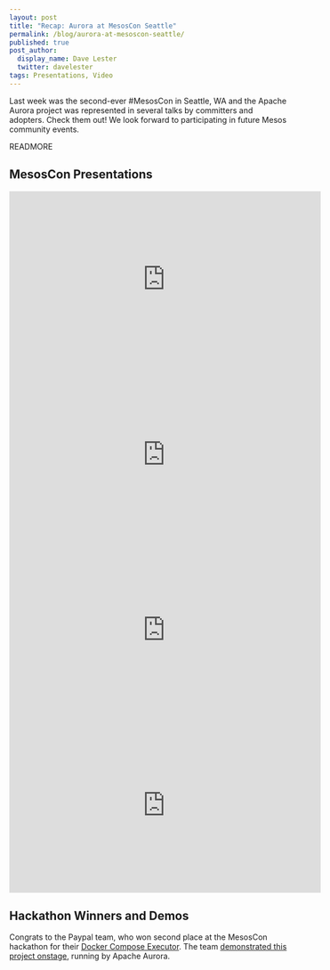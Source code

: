 ```yaml
---
layout: post
title: "Recap: Aurora at MesosCon Seattle"
permalink: /blog/aurora-at-mesoscon-seattle/
published: true
post_author:
  display_name: Dave Lester
  twitter: davelester
tags: Presentations, Video
---
```


Last week was the second-ever #MesosCon in Seattle, WA and the Apache Aurora project was represented in several talks by committers and adopters. Check them out! We look forward to participating in future Mesos community events.

READMORE
## MesosCon Presentations

<iframe width="560" height="315" src="https://www.youtube.com/embed/nNrh-gdu9m4" frameborder="0" allowfullscreen></iframe>

<iframe width="560" height="315" src="https://www.youtube.com/embed/ZHABassUOlo" frameborder="0" allowfullscreen></iframe>

<iframe width="560" height="315" src="https://www.youtube.com/embed/y1hi7K1lPkk" frameborder="0" allowfullscreen></iframe>

<iframe width="560" height="315" src="https://www.youtube.com/embed/ZQenXkoG_7o" frameborder="0" allowfullscreen></iframe>

## Hackathon Winners and Demos
Congrats to the Paypal team, who won second place at the MesosCon hackathon for their [Docker Compose Executor](https://github.com/mohitsoni/compose-executor). The team [demonstrated this project onstage](https://www.youtube.com/watch?v=KES1Ud4MtDE&t=10m33s), running by Apache Aurora.
